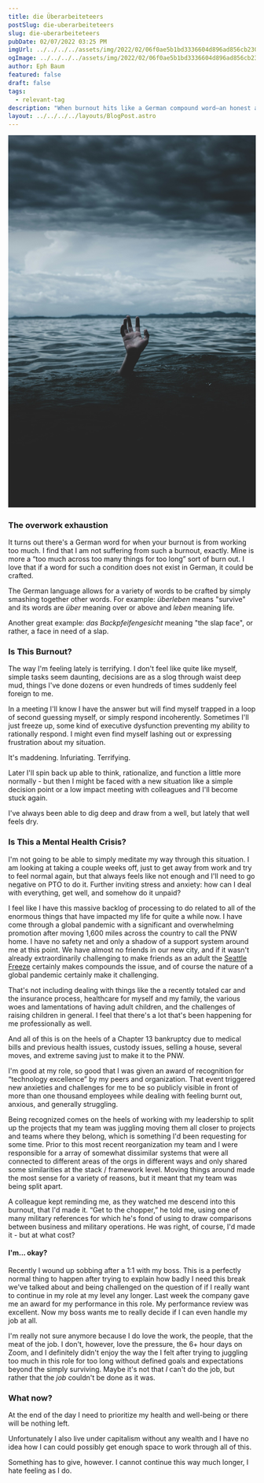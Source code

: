 ```yaml
---
title: die Überarbeiteteers
postSlug: die-uberarbeiteteers
slug: die-uberarbeiteteers
pubDate: 02/07/2022 03:25 PM
imgUrl: ../../../../assets/img/2022/02/06f0ae5b1bd3336604d896ad856cb23083b8a463.jpeg
ogImage: ../../../../assets/img/2022/02/06f0ae5b1bd3336604d896ad856cb23083b8a463.jpeg
author: Eph Baum
featured: false
draft: false
tags:
  - relevant-tag
description: "When burnout hits like a German compound word—an honest account of executive dysfunction, decision paralysis, and the terrifying reality of professional exhaustion. A raw reflection on the cost of success, the Seattle Freeze, and the impossible choice between health and capitalism."
layout: ../../../../layouts/BlogPost.astro
---
```


![Featured Image](../../../../assets/img/2022/02/06f0ae5b1bd3336604d896ad856cb23083b8a463.jpeg)

### The overwork exhaustion

It turns out there's a German word for when your burnout is from working too much. I find that I am not suffering from such a burnout, exactly. Mine is more a “too much across too many things for too long” sort of burn out. I love that if a word for such a condition does not exist in German, it could be crafted.

The German language allows for a variety of words to be crafted by simply smashing together other words. For example: _überleben_ means "survive" and its words are _über_ meaning over or above and _leben_ meaning life.

Another great example: _das Backpfeifengesicht_ meaning "the slap face", or rather, a face in need of a slap.

### Is This Burnout?

The way I'm feeling lately is terrifying. I don't feel like quite like myself, simple tasks seem daunting, decisions are as a slog through waist deep mud, things I've done dozens or even hundreds of times suddenly feel foreign to me.

In a meeting I'll know I have the answer but will find myself trapped in a loop of second guessing myself, or simply respond incoherently. Sometimes I'll just freeze up, some kind of executive dysfunction preventing my ability to rationally respond. I might even find myself lashing out or expressing frustration about my situation.

It's maddening. Infuriating. Terrifying.

Later I'll spin back up able to think, rationalize, and function a little more normally - but then I might be faced with a new situation like a simple decision point or a low impact meeting with colleagues and I'll become stuck again.

I've always been able to dig deep and draw from a well, but lately that well feels dry.

### Is This a Mental Health Crisis?

I'm not going to be able to simply meditate my way through this situation. I am looking at taking a couple weeks off, just to get away from work and try to feel normal again, but that always feels like not enough and I'll need to go negative on PTO to do it. Further inviting stress and anxiety: how can I deal with everything, get well, and somehow do it unpaid?

I feel like I have this massive backlog of processing to do related to all of the enormous things that have impacted my life for quite a while now. I have come through a global pandemic with a significant and overwhelming promotion after moving 1,600 miles across the country to call the PNW home. I have no safety net and only a shadow of a support system around me at this point. We have almost no friends in our new city, and if it wasn't already extraordinarily challenging to make friends as an adult the [Seattle Freeze](https://en.wikipedia.org/wiki/Seattle_Freeze) certainly makes compounds the issue, and of course the nature of a global pandemic certainly make it challenging.

That's not including dealing with things like the a recently totaled car and the insurance process, healthcare for myself and my family, the various woes and lamentations of having adult children, and the challenges of raising children in general. I feel that there's a lot that's been happening for me professionally as well.

And all of this is on the heels of a Chapter 13 bankruptcy due to medical bills and previous health issues, custody issues, selling a house, several moves, and extreme saving just to make it to the PNW.

I'm good at my role, so good that I was given an award of recognition for “technology excellence” by my peers and organization. That event triggered new anxieties and challenges for me to be so publicly visible in front of more than one thousand employees while dealing with feeling burnt out, anxious, and generally struggling.

Being recognized comes on the heels of working with my leadership to split up the projects that my team was juggling moving them all closer to projects and teams where they belong, which is something I'd been requesting for some time. Prior to this most recent reorganization my team and I were responsible for a array of somewhat dissimilar systems that were all connected to different areas of the orgs in different ways and only shared some similarities at the stack / framework level. Moving things around made the most sense for a variety of reasons, but it meant that my team was being split apart.

A colleague kept reminding me, as they watched me descend into this burnout, that I'd made it. “Get to the chopper,” he told me, using one of many military references for which he's fond of using to draw comparisons between business and military operations. He was right, of course, I'd made it - but at what cost?

#### I'm... okay?

Recently I wound up sobbing after a 1:1 with my boss. This is a perfectly normal thing to happen after trying to explain how badly I need this break we've talked about and being challenged on the question of if I really want to continue in my role at my level any longer. Last week the company gave me an award for my performance in this role. My performance review was excellent. Now my boss wants me to really decide if I can even handle my job at all.

I'm really not sure anymore because I do love the work, the people, that the meat of the job. I don't, however, love the pressure, the 6+ hour days on Zoom, and I definitely didn't enjoy the way the I felt after trying to juggling too much in this role for too long without defined goals and expectations beyond the simply surviving. Maybe it's not that _I_ can't do the job, but rather that the _job_ couldn't be done as it was.

### What now?

At the end of the day I need to prioritize my health and well-being or there will be nothing left.

Unfortunately I also live under capitalism without any wealth and I have no idea how I can could possibly get enough space to work through all of this.

Something has to give, however. I cannot continue this way much longer, I hate feeling as I do.

